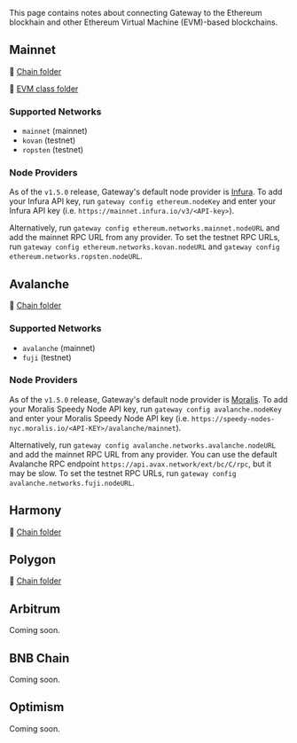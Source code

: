 This page contains notes about connecting Gateway to the Ethereum blockhain and other Ethereum Virtual Machine (EVM)-based blockchains.

## Mainnet

📁 [Chain folder](https://github.com/hummingbot/hummingbot/tree/master/gateway/src/chains/ethereum)

📁 [EVM class folder](https://github.com/hummingbot/hummingbot/tree/master/gateway/src/evm) 

### Supported Networks

* `mainnet` (mainnet)
* `kovan` (testnet)
* `ropsten` (testnet)

### Node Providers

As of the `v1.5.0` release, Gateway's default node provider is [Infura](infura.io). To add your Infura API key, run `gateway config ethereum.nodeKey` and enter your Infura API key (i.e. `https://mainnet.infura.io/v3/<API-key>`).

Alternatively, run `gateway config ethereum.networks.mainnet.nodeURL` and add the mainnet RPC URL from any provider. To set the testnet RPC URLs, run `gateway config ethereum.networks.kovan.nodeURL` and `gateway config ethereum.networks.ropsten.nodeURL`.

## Avalanche  

📁 [Chain folder](https://github.com/hummingbot/hummingbot/tree/master/gateway/src/chains/avalanche)

### Supported Networks

* `avalanche` (mainnet)
* `fuji` (testnet)

### Node Providers

As of the `v1.5.0` release, Gateway's default node provider is [Moralis](moralis.io). To add your Moralis Speedy Node API key, run `gateway config avalanche.nodeKey` and enter your Moralis Speedy Node API key (i.e. `https://speedy-nodes-nyc.moralis.io/<API-KEY>/avalanche/mainnet`).

Alternatively, run `gateway config avalanche.networks.avalanche.nodeURL` and add the mainnet RPC URL from any provider. You can use the default Avalanche RPC endpoint `https://api.avax.network/ext/bc/C/rpc`, but it may be slow. To set the testnet RPC URLs, run `gateway config avalanche.networks.fuji.nodeURL`.

## Harmony

📁 [Chain folder](https://github.com/hummingbot/hummingbot/tree/master/gateway/src/chains/harmony)

## Polygon

📁 [Chain folder](https://github.com/hummingbot/hummingbot/tree/master/gateway/src/chains/polygon)

## Arbitrum

Coming soon.

## BNB Chain

Coming soon.

## Optimism

Coming soon.
